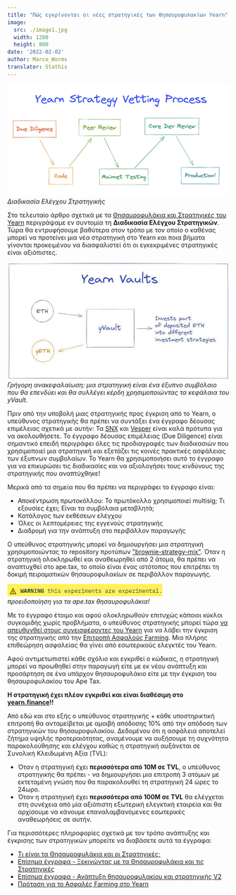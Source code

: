 ```yaml
---
title: "Πώς εγκρίνονται οι νέες στρατηγικές των θησαυροφυλακίων Yearn"
image:
  src: ./image1.jpg
  width: 1280
  height: 800
date: '2022-02-02'
author: Marco_Worms
translator: Stathis
---
```


![](./image1.jpg?w=900&h=478)\
*Διαδικασία Eλέγχου Στρατηγικής*

Στο τελευταίο άρθρο σχετικά με τα [Θησαυροφυλάκια και Στρατηγικές του Yearn](https://medium.com/iearn/yearn-finance-explained-what-are-vaults-and-strategies-96970560432) περιγράψαμε εν συντομία τη **Διαδικασία Ελέγχου Στρατηγικών**. Τώρα θα εντρυφήσουμε βαθύτερα στον τρόπο με τον οποίο ο καθένας μπορεί να προτείνει μια νέα στρατηγική στο Yearn και ποια βήματα γίνονται προκειμένου να διασφαλιστεί ότι οι εγκεκριμένες στρατηγικές είναι αξιόπιστες.

![](./image2.jpg?w=900&h=478)\
*Γρήγορη ανακεφαλαίωση: μια στρατηγική είναι ένα έξυπνο συμβόλαιο που θα επενδύει και θα συλλέγει κέρδη χρησιμοποιώντας τα κεφάλαια του yVault.*

Πριν από την υποβολή μιας στρατηγικής προς έγκριση από το Yearn, ο υπεύθυνος στρατηγικής θα πρέπει να συντάξει ένα έγγραφο δέουσας επιμέλειας σχετικά με αυτήν: Τα [SNX](https://hackmd.io/0w1RZh7DSc27A9EyzlHbJQ?view) και [Vesper](https://hackmd.io/@Ap_76vwNTg-vxJxbiaLMMQ/SkXEzic7O) είναι καλά πρότυπα για να ακολουθήσετε. Το έγγραφο δέουσας επιμέλειας (Due Diligence) είναι σημαντικό επειδή περιγράφει όλες τις προδιαγραφές των διαδικασιών που χρησιμοποιεί μια στρατηγική και εξετάζει τις κοινές πρακτικές ασφάλειας των έξυπνων συμβολαίων. Το Yearn θα χρησιμοποιήσει αυτό το έγγραφο για να επικυρώσει τις διαδικασίες και να αξιολογήσει τους κινδύνους της στρατηγικής που αναπτύχθηκε!

Μερικά από τα σημεία που θα πρέπει να περιγράφει το έγγραφο είναι:

- Αποκέντρωση πρωτοκόλλου: Το πρωτόκολλο χρησιμοποιεί multisig; Τι εξουσίες έχει; Είναι τα συμβόλαια μεταβλητά;
- Κατάλογος των εκθέσεων ελέγχου
- Όλες οι λεπτομέρειες της εγγενούς στρατηγικής
- Διαδρομή για την ανάπτυξη στο περιβάλλον παραγωγής

Ο υπεύθυνος στρατηγικής μπορεί να δημιουργήσει μια στρατηγική χρησιμοποιώντας το repository προτύπων ["brownie-strategy-mix"](https://github.com/yearn/brownie-strategy-mix). Όταν η στρατηγική ολοκληρωθεί και αναθεωρηθεί από 2 άτομα, θα πρέπει να αναπτυχθεί στο ape.tax, το οποίο είναι ένας ιστότοπος που επιτρέπει τη δοκιμή πειραματικών θησαυροφυλακίων σε περιβάλλον παραγωγής.

![](./image3.jpg?w=352&h=28)\
*προειδοποίηση για τα ape.tax θησαυροφυλάκια!*

Με το έγγραφο έτοιμο και αφού ολοκληρωθούν επιτυχώς κάποιοι κύκλοι συγκομιδής χωρίς προβλήματα, ο υπεύθυνος στρατηγικής μπορεί τώρα [να απευθυνθεί στους συνεισφέροντες του Yearn](https://docs.yearn.finance/developers/v2/DEPLOYMENT#deploying-a-new-strategy) για να λάβει την έγκριση της στρατηγικής από την [Επιτροπή Ασφαλούς Farming](https://gov.yearn.finance/t/introducing-yearn-safe-farming-committee/10533). Μια πλήρης επιθεώρηση ασφαλείας θα γίνει από εσωτερικούς ελεγκτές του Yearn.

Αφού αντιμετωπιστεί κάθε σχόλιο και εγκριθεί ο κώδικας, η στρατηγική μπορεί να προωθηθεί στην παραγωγή είτε με εκ νέου ανάπτυξη και προσάρτηση σε ένα υπάρχον θησαυροφυλάκιο είτε με την έγκριση του θησαυροφυλακίου του Ape Tax.

**Η στρατηγική έχει πλέον εγκριθεί και είναι διαθέσιμη στο [yearn.finance](https://yearn.finance/)!!**

Από εδώ και στο εξής ο υπεύθυνος στρατηγικής + κάθε υποστηρικτική επιτροπή θα ανταμείβεται με αμοιβή απόδοσης 10% από την απόδοση των στρατηγικών του θησαυροφυλακίου. Δεδομένου ότι η ασφάλεια αποτελεί ζήτημα υψηλής προτεραιότητας, αναμένουμε να αυξήσουμε τη συχνότητα παρακολούθησης και ελέγχου καθώς η στρατηγική αυξάνεται σε Συνολική Κλειδωμένη Αξία (TVL):

- Όταν η στρατηγική έχει **περισσότερα από 10M σε TVL**, ο υπεύθυνος στρατηγικής θα πρέπει - να δημιουργήσει μια επιτροπή 3 ατόμων με εκτεταμένη γνώση που θα παρακολουθεί τη στρατηγική 24 ώρες το 24ωρο.
- Όταν η στρατηγική έχει **περισσότερα από 100M σε TVL** θα ελέγχεται στη συνέχεια από μία αξιόπιστη εξωτερική ελεγκτική εταιρεία και θα αρχίσουμε να κάνουμε επαναλαμβανόμενες εσωτερικές αναθεωρήσεις σε αυτήν.

Για περισσότερες πληροφορίες σχετικά με τον τρόπο ανάπτυξης και έγκρισης των στρατηγικών μπορείτε να διαβάσετε αυτά τα έγγραφα:

- [Τι είναι τα Θησαυροφυλάκια και οι Στρατηγικές;](https://medium.com/iearn/yearn-finance-explained-what-are-vaults-and-strategies-96970560432)
- [Επίσημα έγγραφα - Ξεκινώντας με τα Θησαυροφυλάκια και τις Στρατηγικές](https://docs.yearn.finance/developers/v2/getting-started)
- [Επίσημα έγγραφα - Ανάπτυξη θησαυροφυλακίου και στρατηγικής V2](https://docs.yearn.finance/developers/v2/DEPLOYMENT)
- [Πρόταση για το Ασφαλές Farming στο Yearn](https://gov.yearn.finance/t/introducing-yearn-safe-farming-committee/10533)

